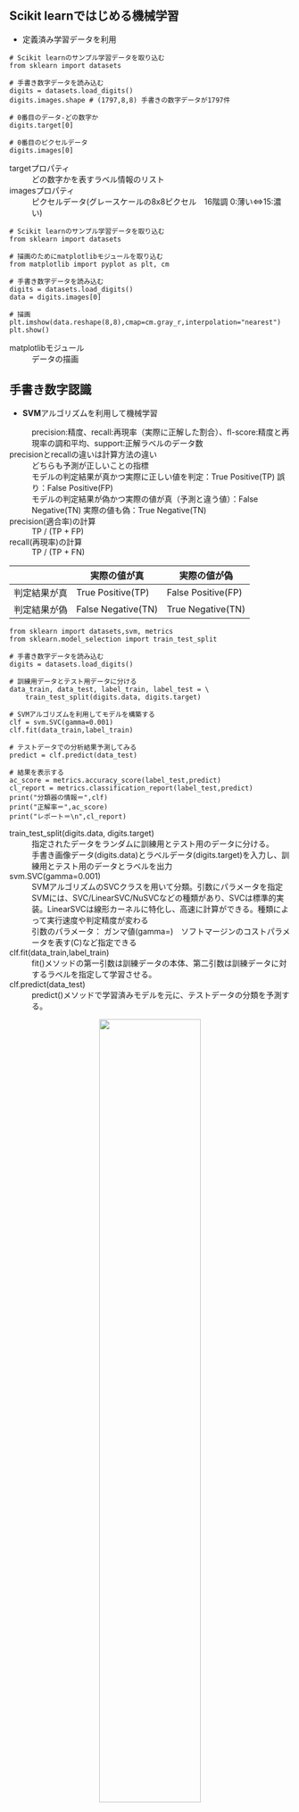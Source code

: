 ## Scikit learnではじめる機械学習
* 定義済み学習データを利用
```
# Scikit learnのサンプル学習データを取り込む
from sklearn import datasets

# 手書き数字データを読み込む
digits = datasets.load_digits()
digits.images.shape # (1797,8,8) 手書きの数字データが1797件

# 0番目のデータ-どの数字か
digits.target[0]

# 0番目のピクセルデータ
digits.images[0]
```
<dl>
 <dt>targetプロパティ</dt>
 <dd>どの数字かを表すラベル情報のリスト</dd>
 <dt>imagesプロパティ</dt>
 <dd>ピクセルデータ(グレースケールの8x8ピクセル　16階調 0:薄い⇔15:濃い)</dd>
</dl>

```
# Scikit learnのサンプル学習データを取り込む
from sklearn import datasets

# 描画のためにmatplotlibモジュールを取り込む
from matplotlib import pyplot as plt, cm

# 手書き数字データを読み込む
digits = datasets.load_digits()
data = digits.images[0]

# 描画
plt.imshow(data.reshape(8,8),cmap=cm.gray_r,interpolation="nearest")
plt.show()
```
<dl>
 <dt>matplotlibモジュール</dt>
 <dd>データの描画</dd>
</dl>

## 手書き数字認識
* **SVM**アルゴリズムを利用して機械学習
<dl>
 <dd>precision:精度、recall:再現率（実際に正解した割合）、fl-score:精度と再現率の調和平均、support:正解ラベルのデータ数</dd>
 <dt>precisionとrecallの違いは計算方法の違い</dt> 
 <dd>どちらも予測が正しいことの指標 </dd>
 <dd>モデルの判定結果が真かつ実際に正しい値を判定：True Positive(TP) 誤り：False Positive(FP)</dd>
 <dd>モデルの判定結果が偽かつ実際の値が真（予測と違う値）：False Negative(TN) 実際の値も偽：True Negative(TN)</dd>
 <dt>precision(適合率)の計算</dt>
 <dd>TP / (TP + FP)</dd>
 <dt>recall(再現率)の計算</dt>
 <dd>TP / (TP + FN)</dd>
</dl>

 |   |実際の値が真|実際の値が偽|
 |------------|-----------------|------------------|
 |判定結果が真|True Positive(TP)|False Positive(FP)|
 |判定結果が偽|False Negative(TN)|True Negative(TN)|

```
from sklearn import datasets,svm, metrics
from sklearn.model_selection import train_test_split

# 手書き数字データを読み込む
digits = datasets.load_digits()

# 訓練用データとテスト用データに分ける
data_train, data_test, label_train, label_test = \
    train_test_split(digits.data, digits.target)
    
# SVMアルゴリズムを利用してモデルを構築する
clf = svm.SVC(gamma=0.001)
clf.fit(data_train,label_train)

# テストデータでの分析結果予測してみる
predict = clf.predict(data_test)

# 結果を表示する
ac_score = metrics.accuracy_score(label_test,predict)
cl_report = metrics.classification_report(label_test,predict)
print("分類器の情報＝",clf)
print("正解率＝",ac_score)
print("レポート＝\n",cl_report)
```
<dl>
 <dt>train_test_split(digits.data, digits.target)</dt>
 <dd>指定されたデータをランダムに訓練用とテスト用のデータに分ける。</dd>
 <dd>手書き画像データ(digits.data)とラベルデータ(digits.target)を入力し、訓練用とテスト用のデータとラベルを出力</dd>
 <dt>svm.SVC(gamma=0.001)</dt>
 <dd>SVMアルゴリズムのSVCクラスを用いて分類。引数にパラメータを指定</dd>
 <dd>SVMには、SVC/LinearSVC/NuSVCなどの種類があり、SVCは標準的実装。LinearSVCは線形カーネルに特化し、高速に計算ができる。種類によって実行速度や判定精度が変わる</dd>
 <dd>引数のパラメータ：&nbsp;ガンマ値(gamma=)&emsp;ソフトマージンのコストパラメータを表す(C)など指定できる</dd>
 <dt>clf.fit(data_train,label_train)</dt>
 <dd>fit()メソッドの第一引数は訓練データの本体、第二引数は訓練データに対するラベルを指定して学習させる。</dd>
 <dt>clf.predict(data_test)</dt>
 <dd>predict()メソッドで学習済みモデルを元に、テストデータの分類を予測する。</dd>
</dl>

<div style="text-align: center;width: 100%;">
<img src="SVC.png" style="width:60%; margin-left:auto; margin-right:auto"/>
<div style="white-space: pre;">[SVC(gamma=0.001)の実行結果]</div>
</div>
<br>
<div style="text-align: center;width: 100%;">
<img src="LinearSVC.png" style="width:60%; margin-left:auto; margin-right:auto"/>
<div style="white-space: pre;">[LinearSVC()の実行結果]</div>
</div>

## 手書き数字の画像を認識 
* コマンドラインで手書き数字の画像ファイルを指定すると、画像内に書かれている数字を認識するプログラム。
```
import os, sys, math
from sklearn import datasets, svm
from sklearn.externals import joblib

# モデルデータファイル名
DIGITS_PKL = "digit-clf.pkl"

# 予測モデルを作成する
def train_digits():
    # 手書き数字データを読み込む
    digits = datasets.load_digits()
    # 訓練する
    data_train = digits.data
    label_train = digits.target
    clf = svm.SVC(gamma=0.001)
    clf.fit(data_train,label_train)
    # 予測モデルを保存
    joblib.dump(clf,DIGITS_PKL)
    print("予測モデルを保存しました＝",DIGITS_PKL)
    return clf

# データから数字を予測する
def predict_digits(data):
    # モデルファイルを読み込む
    if not os.path.exists(DIGITS_PKL):
        clf = train_digits() # モデルがなけれは生成
    clf = joblib.load(DIGITS_PKL)
    # 予測
    n = clf.predict([data])
    print("判定結果＝", n)
    
# 手書き数字画像を8ｘ8グレイスケールのデータ配列に変換
def image_to_data(imagefile):
    import numpy as np
    from PIL import Image
    image = Image.open(imagefile).convert('L')
    image = image.resize((8,8),Image.ANTIALIAS)
    img = np.asarray(image, dtype=float)
    img = np.floor(16 - 16 * (img / 256)) # 行列演算
    # 変換後の画像を表示
    import matplotlib.pyplot as plt
    plt.imshow(img)
    plt.gray()
    plt.show()
    
    img = img.flatten()
    print(img)
    return img

def main():
    # コマンドライン引数を得る
    if len(sys.argv) <= 1:
        print("USAGE:")
        print("python3 predict_digit.py imagefile")
        return
    imagefile = sys.argv[1]
    data = image_to_data(imagefile)
    predict_digits(data)
    
if __name__ == "__main__":
    main()    
```
<dl>
 <dt>joblib.dump(clf,DIGITS_PKL)</dt>
 <dd>Scikit learnのサンプル手書きデータから生成した予測モデルをファイルに保存する。
 <br>(保存先はカレントディレクトリ　Linuxコマンド【 pwd 】現在の作業ディレクトリを表示 )</dd>
 <dt>Scikit learnのサンプル手書きデータ形式(numpy.ndarray型)</dt>
 <dd>画像の左上から右下へ8x8ピクセル（合計64個の実数を持つ）型に、画像ファイルを変換する必要がある。</dd>  
 <dt>＜PILモジュール＞</dt>
 <dd>画像ファイルの読み込みに利用。</dd>
 <dt>Image.open(imagefile).convert('L')</dt>
 <dd>PILモジュールのImage.open(imagefile)メソッドで画像を読み込む。</dd>
 <dd>convert('L')メソッドで画像をグレースケールに変換する。</dd>
 <dt>image.resize((8,8),Image.ANTIALIAS)</dt>
 <dd>画像を8ｘ8ピクセルにリサイズする。</dd>
 <dt>＜numpyモジュール＞</dt>
 <dd>数値計算を効率的に行うための拡張モジュール。</dd>
 <dd>Pythonのリストデータは、大量のデータを扱う際には非効率だが、numpyでは、より効率的な処理を行うためのものが用意されている。</dd>
 <dt>np.asarray(image, dtype=float)</dt>
 <dd>np.asarray(image, dtype=float)メソッドで変換した画像データをnumpy.ndarray型に変換する。</dd>
 <dt>多次元配列（ndarray）に対する行列計算</dt>
 <dd>Scikit learnのサンプル手書きデータは、0(薄い)〜15(濃い)の16段階データ。</dd>
 <dd>変換したグレースケールの画像データは、0(黒)〜255(白)の256段階データなので、1つ1つのピクセルに対して計算処理を行う。</dd>
 <dd>img = np.floor(16 - 16 * (img / 256))</dd>
 <dd>img変数に対して1回だけ計算しているように見えるが、imgは多次元配列（ndarray）なので、全要素に対して演算が行われる。</dd>
</dl>

<figure class="gazo-box">
<div style="text-align: center;width: 100%;">
<img src="test5.png" alt="手書き数字の画像" width="160" height="120">
<img src="8x8pixel_num5.png" alt="変換した画像" width="160" height="120">
<figcaption>左：手書き数字の画像　右：8Ｘ8ピクセル変換画像</figcaption>
<br>
<img src="result.png" style="width:100%; margin-left:auto; margin-right:auto"/>
<div style="white-space: pre;">[コマンドラインでのプログラム実行結果]</div>
</div>
<br>
<figure class="gazo2-box">
<div style="text-align: center;width: 100%;">
<img src="test9.png" alt="手書き数字の画像" width="160" height="120">
<img src="8x8pixel_num9.png" alt="変換した画像" width="160" height="120">
<figcaption>左：手書き数字の画像　右：8Ｘ8ピクセル変換画像</figcaption>
<br>
<img src="result9.png" style="width:100%; margin-left:auto; margin-right:auto"/>
<div style="white-space: pre;">[コマンドラインでのプログラム実行結果]</div>
</div>